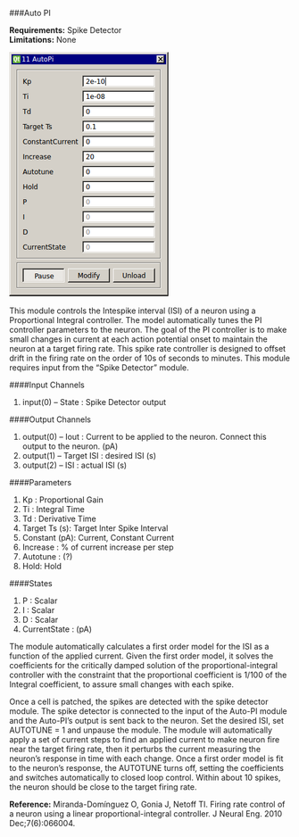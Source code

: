 ###Auto PI

**Requirements:** Spike Detector  
**Limitations:** None  

![Auto PI GUI](auto-pi.png)

<!--start-->
This module controls the Intespike interval (ISI) of a neuron using a Proportional Integral controller. The model automatically tunes the PI controller parameters to the neuron. The goal of the PI controller is to make small changes in current at each action potential onset to maintain the neuron at a target firing rate. This spike rate controller is designed to offset drift in the firing rate on the order of 10s of seconds to minutes. This module requires input from the “Spike Detector” module.
<!--end-->

####Input Channels

1. input(0) – State : Spike Detector output

####Output Channels

1. output(0) – Iout : Current to be applied to the neuron. Connect this output to the neuron. (pA)
2. output(1) – Target ISI : desired ISI (s)
3. output(2) – ISI : actual ISI (s)

####Parameters

1. Kp : Proportional Gain
2. Ti : Integral Time
3. Td : Derivative Time
4. Target Ts (s): Target Inter Spike Interval
5. Constant (pA): Current, Constant Current
6. Increase : % of current increase per step
7. Autotune : (?)
8. Hold: Hold

####States

1. P : Scalar
2. I : Scalar
3. D : Scalar
4. CurrentState : (pA)

The module automatically calculates a first order model for the ISI as a function of the applied current. Given the first order model, it solves the coefficients for the critically damped solution of the proportional-integral controller with the constraint that the proportional coefficient is 1/100 of the Integral coefficient, to assure small changes with each spike.  

Once a cell is patched, the spikes are detected with the spike detector module. The spike detector is connected to the input of the Auto-PI module and the Auto-PI’s output is sent back to the neuron. Set the desired ISI, set AUTOTUNE = 1 and unpause the module. The module will automatically apply a set of current steps to find an applied current to make neuron fire near the target firing rate, then it perturbs the current measuring the neuron’s response in time with each change. Once a first order model is fit to the neuron’s response, the AUTOTUNE turns off, setting the coefficients and switches automatically to closed loop control. Within about 10 spikes, the neuron should be close to the target firing rate.  

**Reference:** Miranda-Domínguez O, Gonia J, Netoff TI. Firing rate control of a neuron using a linear proportional-integral controller. J Neural Eng. 2010 Dec;7(6):066004.
